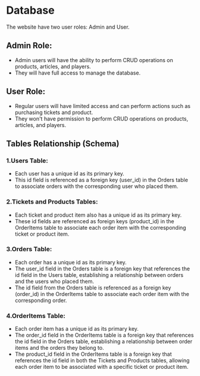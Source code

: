 # Database

The website have two user roles: Admin and User.

## Admin Role:
- Admin users will have the ability to perform CRUD operations on products, articles, and players.
- They will have full access to manage the database.

## User Role:
- Regular users will have limited access and can perform actions such as purchasing tickets and product.
- They won't have permission to perform CRUD operations on products, articles, and players.

## Tables Relationship (Schema)
### 1.Users Table:
- Each user has a unique id as its primary key.
- This id field is referenced as a foreign key (user_id) in the Orders table to associate orders with the corresponding user who placed them.

### 2.Tickets and Products Tables:
- Each ticket and product item also has a unique id as its primary key.
- These id fields are referenced as foreign keys (product_id) in the OrderItems table to associate each order item with the corresponding ticket or product item.

### 3.Orders Table:
- Each order has a unique id as its primary key.
- The user_id field in the Orders table is a foreign key that references the id field in the Users table, establishing a relationship between orders and the users who placed them.
- The id field from the Orders table is referenced as a foreign key (order_id) in the OrderItems table to associate each order item with the corresponding order.

### 4.OrderItems Table:
- Each order item has a unique id as its primary key.
- The order_id field in the OrderItems table is a foreign key that references the id field in the Orders table, establishing a relationship between order items and the orders they belong to.
- The product_id field in the OrderItems table is a foreign key that references the id field in both the Tickets and Products tables, allowing each order item to be associated with a specific ticket or product item.
